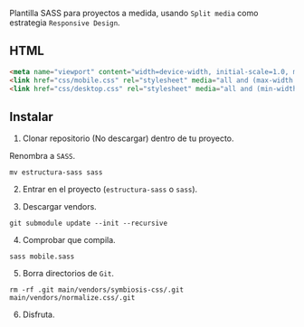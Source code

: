 Plantilla SASS para proyectos a medida, usando `Split media` como estrategia `Responsive Design`.

## HTML

``` html
<meta name="viewport" content="width=device-width, initial-scale=1.0, maximum-scale=1.0, user-scalable=no, shrink-to-fit=no">
<link href="css/mobile.css" rel="stylesheet" media="all and (max-width: 600px)">
<link href="css/desktop.css" rel="stylesheet" media="all and (min-width: 600px)">
```

## Instalar

1. Clonar repositorio (No descargar) dentro de tu proyecto.

Renombra a `SASS`.

``` shell
mv estructura-sass sass
```

2. Entrar en el proyecto (`estructura-sass` o `sass`).

3. Descargar vendors.

``` shell
git submodule update --init --recursive
```

4. Comprobar que compila.

``` shell
sass mobile.sass
```

5. Borra directorios de `Git`.

``` shell
rm -rf .git main/vendors/symbiosis-css/.git main/vendors/normalize.css/.git
```

6. Disfruta.
